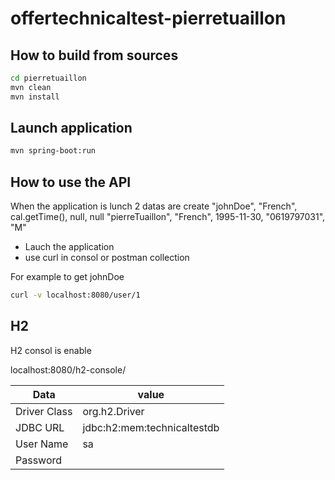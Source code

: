 # offertechnicaltest-pierretuaillon



## How to build from sources
```sh
cd pierretuaillon
mvn clean
mvn install
```


## Launch application
```sh
mvn spring-boot:run
```


## How to use the API
When the application is lunch 2 datas are create
"johnDoe", "French", cal.getTime(), null, null
"pierreTuaillon", "French", 1995-11-30, "0619797031", "M"

- Lauch the application
- use curl in consol or postman collection

For example to get johnDoe
```sh
curl -v localhost:8080/user/1
```

## H2 
H2 consol is enable

localhost:8080/h2-console/

| Data          | value               |
| ------------- | -------------               |
| Driver Class  | org.h2.Driver               |
| JDBC URL      | jdbc:h2:mem:technicaltestdb |
| User Name     | sa                          |
| Password      |                             | 